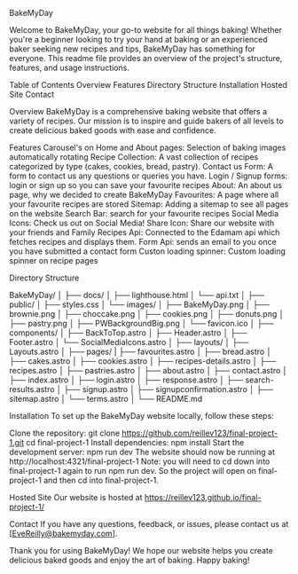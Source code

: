 BakeMyDay

Welcome to BakeMyDay, your go-to website for all things baking! Whether you're a beginner looking to try your hand at baking or an experienced baker seeking new recipes and tips, BakeMyDay has something for everyone. This readme file provides an overview of the project's structure, features, and usage instructions.

Table of Contents
Overview
Features
Directory Structure
Installation
Hosted Site
Contact


Overview
BakeMyDay is a comprehensive baking website that offers a variety of recipes. Our mission is to inspire and guide bakers of all levels to create delicious baked goods with ease and confidence.

Features
Carousel's on Home and About pages: Selection of baking images automatically rotating 
Recipe Collection: A vast collection of recipes categorized by type (cakes, cookies, bread, pastry).
Contact us Form: A form to contact us any questions or queries you have. 
Login / Signup forms: login or sign up so you can save your favourite recipes
About: An about us page, why we decided to create BakeMyDay
Favourites: A page where all your favourite recipes are stored
Sitemap: Adding a sitemap to see all pages on the website 
Search Bar: search for your favourite recipes 
Social Media Icons: Check us out on Social Media! 
Share Icon: Share our website with your friends and Family
Recipes Api: Connected to the Edamam api which fetches recipes and displays them.
Form Api: sends an email to you once you have submitted a contact form 
Custon loading spinner: Custom loading spinner on recipe pages

Directory Structure

BakeMyDay/
│
├── docs/
│   ├── lighthouse.html
│   └── api.txt
│
├── public/
│   ├── styles.css
│   └── images/
│       ├── BakeMyDay.png
│       ├── brownie.png
│       ├── choccake.png
│       ├── cookies.png
│       ├── donuts.png
│       ├── pastry.png
│       ├── PWBackgroundBig.png
│       └── favicon.ico
│
├── components/
│   ├── BackToTop.astro
│   ├── Header.astro
│   ├── Footer.astro
│   └── SocialMediaIcons.astro
│
├── layouts/
│   ├── Layouts.astro
│
├── pages/
|   ├── favourites.astro
│   ├── bread.astro
│   ├── cakes.astro
│   ├── cookies.astro
│   ├── recipes-details.astro
│   ├── recipes.astro
│   ├── pastries.astro
│   ├── about.astro
│   ├── contact.astro
│   ├── index.astro
│   ├── login.astro
│   ├── response.astro
│   ├── search-results.astro
│   ├── signup.astro
│   ├── signupconfirmation.astro
│   ├── sitemap.astro
│   └── terms.astro
│
└── README.md


Installation
To set up the BakeMyDay website locally, follow these steps:

Clone the repository:
git clone https://github.com/reillev123/final-project-1.git
cd final-project-1
Install dependencies:
npm install
Start the development server:
npm run dev
The website should now be running at  http://localhost:4321/final-project-1
Note: you will need to cd down into final-project-1 again to run npm run dev. So the project will open on final-project-1 and then cd into final-project-1. 

Hosted Site 
Our website is hosted at https://reillev123.github.io/final-project-1/

Contact
If you have any questions, feedback, or issues, please contact us at [EveReilly@bakemyday.com].

Thank you for using BakeMyDay! We hope our website helps you create delicious baked goods and enjoy the art of baking. Happy baking!
